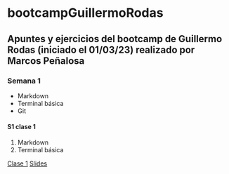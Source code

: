 # bootcampGuillermoRodas
## Apuntes y ejercicios del bootcamp de Guillermo Rodas (iniciado el 01/03/23) realizado por **Marcos Peñalosa**

### Semana 1

- Markdown
- Terminal básica
- Git

#### S1 clase 1

1. Markdown
2. Terminal básica

[Clase 1](https://www.youtube.com/watch?v=OTtChTyNNC4)
[Slides](https://s3.us-west-2.amazonaws.com/secure.notion-static.com/68a89eac-97ae-40fb-b645-6dfb4bf64752/_Bootcamp__Semana_1_Clase_1_compressed_%281%29.pdf?X-Amz-Algorithm=AWS4-HMAC-SHA256&X-Amz-Content-Sha256=UNSIGNED-PAYLOAD&X-Amz-Credential=AKIAT73L2G45EIPT3X45%2F20230303%2Fus-west-2%2Fs3%2Faws4_request&X-Amz-Date=20230303T141324Z&X-Amz-Expires=86400&X-Amz-Signature=03dc09db355d5645d0956da0f99fbe4eeaea4d1f645a56abbb7f62b04157b1b6&X-Amz-SignedHeaders=host&response-content-disposition=filename%3D%22%25E2%259B%25BA%25EF%25B8%258F%2520Bootcamp%2520%25E2%2580%2594%2520Semana%25201%252C%2520Clase%25201_compressed.pdf%22&x-id=GetObject)

